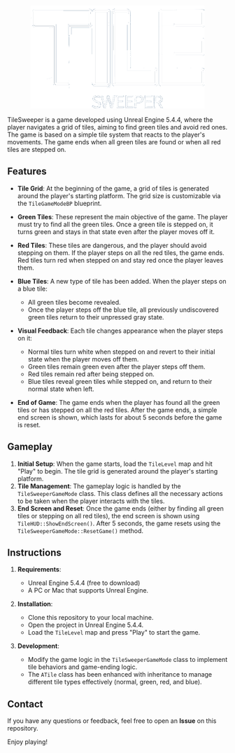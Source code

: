<p align="center">
  <img src="Assets/GameLogo.png" alt="TileSweeper Logo" />
</p>
TileSweeper is a game developed using Unreal Engine 5.4.4, where the player navigates a grid of tiles, aiming to find green tiles and avoid red ones. The game is based on a simple tile system that reacts to the player's movements. The game ends when all green tiles are found or when all red tiles are stepped on.

## Features

- **Tile Grid**: At the beginning of the game, a grid of tiles is generated around the player's starting platform. The grid size is customizable via the `TileGameModeBP` blueprint.
- **Green Tiles**: These represent the main objective of the game. The player must try to find all the green tiles. Once a green tile is stepped on, it turns green and stays in that state even after the player moves off it.
- **Red Tiles**: These tiles are dangerous, and the player should avoid stepping on them. If the player steps on all the red tiles, the game ends. Red tiles turn red when stepped on and stay red once the player leaves them.
- **Blue Tiles**: A new type of tile has been added. When the player steps on a blue tile:
  - All green tiles become revealed.
  - Once the player steps off the blue tile, all previously undiscovered green tiles return to their unpressed gray state.
- **Visual Feedback**: Each tile changes appearance when the player steps on it:
  - Normal tiles turn white when stepped on and revert to their initial state when the player moves off them.
  - Green tiles remain green even after the player steps off them.
  - Red tiles remain red after being stepped on.
  - Blue tiles reveal green tiles while stepped on, and return to their normal state when left.
  
- **End of Game**: The game ends when the player has found all the green tiles or has stepped on all the red tiles. After the game ends, a simple end screen is shown, which lasts for about 5 seconds before the game is reset.

## Gameplay

1. **Initial Setup**: When the game starts, load the `TileLevel` map and hit "Play" to begin. The tile grid is generated around the player's starting platform.
2. **Tile Management**: The gameplay logic is handled by the `TileSweeperGameMode` class. This class defines all the necessary actions to be taken when the player interacts with the tiles.
3. **End Screen and Reset**: Once the game ends (either by finding all green tiles or stepping on all red tiles), the end screen is shown using `TileHUD::ShowEndScreen()`. After 5 seconds, the game resets using the `TileSweeperGameMode::ResetGame()` method.

## Instructions

1. **Requirements**:
   - Unreal Engine 5.4.4 (free to download)
   - A PC or Mac that supports Unreal Engine.

2. **Installation**:
   - Clone this repository to your local machine.
   - Open the project in Unreal Engine 5.4.4.
   - Load the `TileLevel` map and press "Play" to start the game.

3. **Development**:
   - Modify the game logic in the `TileSweeperGameMode` class to implement tile behaviors and game-ending logic.
   - The `ATile` class has been enhanced with inheritance to manage different tile types effectively (normal, green, red, and blue).

## Contact

If you have any questions or feedback, feel free to open an **Issue** on this repository.

Enjoy playing!
